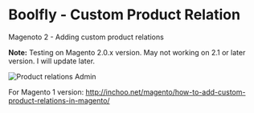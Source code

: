# Boolfly - Custom Product Relation


Magenoto 2 - Adding custom product relations

**Note:** Testing on Magento 2.0.x version. May not working on 2.1 or later version. I will update later.

<img src="https://github.com/mrkhoa99/Boolfly_ProductRelation/blob/master/Images/Custom%20type%20product.png" alt="Product relations Admin"/>

For Magento 1 version: http://inchoo.net/magento/how-to-add-custom-product-relations-in-magento/
